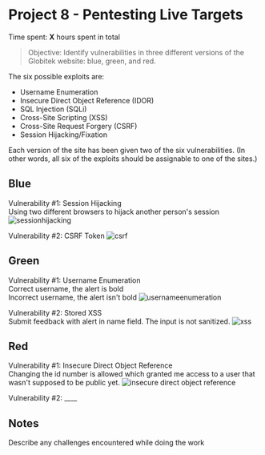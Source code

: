 # Project 8 - Pentesting Live Targets

Time spent: **X** hours spent in total

> Objective: Identify vulnerabilities in three different versions of the Globitek website: blue, green, and red.

The six possible exploits are:
* Username Enumeration
* Insecure Direct Object Reference (IDOR)
* SQL Injection (SQLi)
* Cross-Site Scripting (XSS)
* Cross-Site Request Forgery (CSRF)
* Session Hijacking/Fixation

Each version of the site has been given two of the six vulnerabilities. (In other words, all six of the exploits should be assignable to one of the sites.)

## Blue

Vulnerability #1: Session Hijacking  
Using two different browsers to hijack another person's session
![sessionhijacking](https://user-images.githubusercontent.com/15334096/38468589-8bc0654a-3b16-11e8-8716-9ff4d41a1928.gif)

Vulnerability #2: CSRF Token
![csrf](https://user-images.githubusercontent.com/15334096/38469459-28cfa5e2-3b23-11e8-9fe6-ee43585cc690.gif)


## Green

Vulnerability #1: Username Enumeration  
Correct username, the alert is bold  
Incorrect username, the alert isn't bold
![usernameenumeration](https://user-images.githubusercontent.com/15334096/38468684-a4fbf618-3b17-11e8-8b07-280d74c2df8c.gif)


Vulnerability #2: Stored XSS  
Submit feedback with alert in name field. The input is not sanitized.
![xss](https://user-images.githubusercontent.com/15334096/38468886-4d4f0114-3b1a-11e8-8378-d6b0f11a4761.gif)



## Red

Vulnerability #1: Insecure Direct Object Reference  
Changing the id number is allowed which granted me access to a user that wasn't supposed to be public yet.
![insecure direct object reference](https://user-images.githubusercontent.com/15334096/38468930-e94adc00-3b1a-11e8-86d2-5b2d0ba00063.gif)


Vulnerability #2: ____



## Notes

Describe any challenges encountered while doing the work
